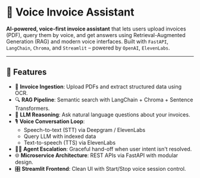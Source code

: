 # 🧾 Voice Invoice Assistant

**AI-powered, voice-first invoice assistant** that lets users upload invoices (PDF), query them by voice, and get answers using Retrieval-Augmented Generation (RAG) and modern voice interfaces. Built with `FastAPI`, `LangChain`, `Chroma`, and `Streamlit` – powered by `OpenAI`, `ElevenLabs`.

---

## 🎯 Features

- 📄 **Invoice Ingestion**: Upload PDFs and extract structured data using OCR.
- 🔍 **RAG Pipeline**: Semantic search with LangChain + Chroma + Sentence Transformers.
- 🧠 **LLM Reasoning**: Ask natural language questions about your invoices.
- 🎙️ **Voice Conversation Loop**:
  - Speech-to-text (STT) via Deepgram / ElevenLabs
  - Query LLM with indexed data
  - Text-to-speech (TTS) via ElevenLabs
- 🧑‍💼 **Agent Escalation**: Graceful hand-off when user intent isn't resolved.
- 🌐 **Microservice Architecture**: REST APIs via FastAPI with modular design.
- 🎛️ **Streamlit Frontend**: Clean UI with Start/Stop voice session control.


